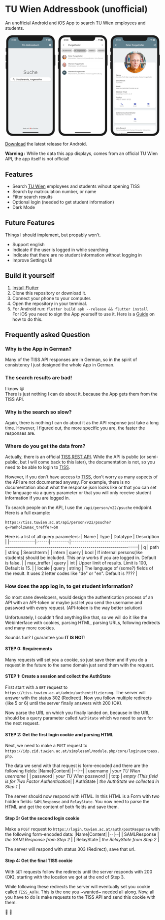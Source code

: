 # TU Wien Addressbook (unofficial)

An unofficial Android and iOS App to search [TU Wien](https://www.tuwien.at/en/) employees and students.

![Screenshot](screenshot.png)

[Download](https://github.com/flofriday/TU_Wien_Addressbook/releases/latest) the latest release for Android.

**Warning :** While the data this app displays, comes from an official TU Wien
API, the app itself is not official!

## Features

- Search [TU Wien](https://www.tuwien.at/en/) employees and students wihout opening TISS
- Search by matriculation number, or name
- Filter search results
- Optional login (needed to get student information)
- Dark Mode

## Future Features

Things I should implement, but propably won't.

- Support english
- Indicate if the user is logged in while searching
- Indicate that there are no student information without logging in
- Improve Settings UI

## Build it yourself

1. [Install Flutter](https://flutter.dev/docs/get-started/install)
2. Clone this repository or download it.
3. Connect your phone to your computer.
4. Open the repository in your terminal.
5. For Android run: `flutter build apk --release && flutter install`<br>
   For iOS you need to sign the App yourself to use it. Here is a
   [Guide](https://medium.com/front-end-weekly/how-to-test-your-flutter-ios-app-on-your-ios-device-75924bfd75a8)
   on how to do this.

## Frequently asked Question

### Why is the App in German?

Many of the TISS API responses are in German, so in the spirit of consistency
I just designed the whole App in German.

### The search results are bad!

I know :pensive:<br>
There is just nothing I can do about it, because the App gets them from the TISS
API.

### Why is the search so slow?

Again, there is nothing I can do about it as the API response just take a long
time. However, I figured out, the more specific you are, the faster the
responses are.

### Where do you get the data from?

Actually, there is an official
[TISS REST API](https://tiss.tuwien.ac.at/api/dokumentation). While the API is
public (or semi-public, but I will come back to this later), the documentation
is not, so you need to be able to login to [TISS](https://tiss.tuwien.ac.at/).

However, if you don't have access to [TISS](https://tiss.tuwien.ac.at/), don't worry as
many aspects of the API are not documented anyway. For example, there is no
documentation about what the response json looks like or that you can set
the language via a query parameter or that you will only receive student
information if you are logged in.

To search people on the API, I use the `/api/person/v22/psuche` endpoint.
Here is a full example:

```
https://tiss.tuwien.ac.at/api/person/v22/psuche?q=Panholz&max_treffer=50
```

Here is a list of all query parameters:
| Name | Type | Datatype | Description |
|-------------|:-----:|---------:|----------------------------------------------------------------------------------------------------------------|
| q | path | string | Searchterm |
| intern | query | bool | If internal persons(like students) should be included. This only works if you are logged in. Default is false. |
| max_treffer | query | int | Upper limit of results. Limit is 100, Default is 15. |
| locale | query | string | The language of (some?) fields of the result. It uses 2 letter codes like "de" or "en". Default is ???? |

### How does the app log in, to get student information?

So most sane developers, would design the authentication process of an API with an
API-token or maybe just let you send the username and password with every
request. (API-token is the way better solution)

Unfortunately, I couldn't find anything like that, so we will do it like the
Webinterface with cookies, parsing HTML, parsing URLs, following redirects and
many more cookies.

Sounds fun? I guarantee you **IT IS NOT**!

#### STEP 0: Requirements

Many requests will set you a cookie, so just save them and if you do a request
in the future to the same domain just send them with the request.

#### STEP 1: Create a session and collect the AuthState

First start with a `GET` request to
`https://tiss.tuwien.ac.at/admin/authentifizierung`. The server will answer with
the status 302 (Redirect). Now you follow multiple redirects (like 5 or 6)
until the server finally answers with 200 (OK).

Now parse the URL on which you finally landed on, because in the URL should be
a query parameter called `AuthState` which we need to save for the next request.

#### STEP 2: Get the first login cookie and parsing HTML

Next, we need to make a `POST` request to
`https://idp.zid.tuwien.ac.at/simplesaml/module.php/core/loginuserpass.php`.

The data we send with that request is form-encoded and there are the following
fields:
|Name|Content|
|--|--|
| username | _your TU Wien username_ |
| password | _your TU Wien password_ |
| totp | _empty (This field is for Two Factor Authentication_|
| AuthState | _the AuthState we collected in Step 1_ |

The server should now respond with HTML. In this HTML is a Form with two hidden
fields: `SAMLResponse` and `RelayState`. You now need to parse the HTML and get
the content of both fields and save them.

#### Step 3: Get the second login cookie

Make a `POST` request to `https://login.tuwien.ac.at/auth/postResponse` with
the following form-encoded data:
|Name|Content|
|--|--|
| SAMLResponse | _the SAMLResponse from Step 2_ |
| RelayState | _the RelayState from Step 2_ |

The server will respond with status 303 (Redirect), save that url.

#### Step 4: Get the final TISS cookie

With `GET` requests follow the redirects until the server responds with
200 (OK), starting with the location we got at the end of Step 3.

While following these redirects the server will eventually set you cookie called
`TISS_AUTH`. This is the one you ~wanted~ needed all along. Now, all you have
to do is make requests to the TISS API and send this cookie with them.

🥳 🎉
